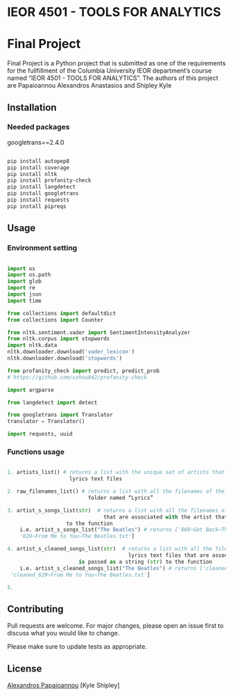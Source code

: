 # IEOR 4501 - TOOLS FOR ANALYTICS
# Final Project

Final Project is a Python project that is submitted as one of the requirements for the fullfillment of the Columbia University IEOR department’s course named “IEOR 4501 - TOOLS FOR ANALYTICS”. The authors of this project are Papaioannou Alexandros Anastasios and Shipley Kyle

## Installation 

### Needed packages

googletrans==2.4.0

```bash

pip install autopep8
pip install coverage
pip install nltk
pip install profanity-check
pip install langdetect
pip install googletrans
pip install requests
pip install pipreqs

```

## Usage

### Environment setting

```python

import os
import os.path
import glob
import re
import json
import time

from collections import defaultdict
from collections import Counter

from nltk.sentiment.vader import SentimentIntensityAnalyzer
from nltk.corpus import stopwords
import nltk.data
nltk.downloader.download('vader_lexicon')
nltk.downloader.download('stopwords')

from profanity_check import predict, predict_prob
# https://github.com/vzhou842/profanity-check

import argparse

from langdetect import detect

from googletrans import Translator
translator = Translator()

import requests, uuid
```

### Functions usage

```python

1. artists_list() # returns a list with the unique set of artists that are associated with the 
                    lyrics text files 

2. raw_filenames_list() # returns a list with all the filenames of the lyrics text files of the 
                          folder named “Lyrics”

3. artist_s_songs_list(str)  # returns a list with all the filenames of the the lyrics text files 
                               that are associated with the artist that is passed as a string (str) 
			       to the function
	i.e. artist_s_songs_list("The Beatles") # returns ['860~Get Back~The Beatles.txt', 
	'629~From Me to You~The Beatles.txt']

4. artist_s_cleaned_songs_list(str)  # returns a list with all the filenames of the the “cleaned” 
                                       lyrics text files that are associated with the artist that 
				       is passed as a string (str) to the function
	i.e. artist_s_cleaned_songs_list("The Beatles") # returns ['cleaned_860~Get Back~The Beatles.txt',
 'cleaned_629~From Me to You~The Beatles.txt']

5. 

```

## Contributing
Pull requests are welcome. For major changes, please open an issue first to discuss what you would 
like to change.

Please make sure to update tests as appropriate.

## License
[Alexandros Papaioannou](https://www.linkedin.com/in/apapaio/)
[Kyle Shipley]
